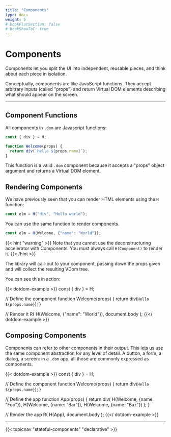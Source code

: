 ```yaml
---
title: "Components"
type: docs
weight: 5
# bookFlatSection: false
# bookShowToC: true
---
```


# Components

Components let you split the UI into independent, reusable pieces, and think about each piece in isolation.

Conceptually, components are like JavaScript functions. They accept arbitrary inputs (called "props") and return Virtual DOM elements describing what should appear on the screen.

---

## Component Functions

All components in `.dom` are Javascript functions:

```js
const { div } = H;

function Welcome(props) {
  return div(`Hello ${props.name}`);
}
```

This function is a valid `.dom` component because it accepts a "props" object argument and returns a Virtual DOM element.

## Rendering Components

We have previously seen that you can render HTML elements using the `H` function:

```js
const elm = H("div", "Hello world");
```

You can use the same function to render components. 

```js
const elm = H(Welcome, {"name": "World"});
```

{{< hint "warning" >}}
Note that you cannot use the deconstructuring accelerator with Components. You must always call `H(Component)` to render it.
{{< /hint >}}

The library will call-out to your component, passing down the props given and will collect the resulting VDom tree.

You can see this in action:

{{< dotdom-example >}}
const { div } = H;

// Define the component
function Welcome(props) {
  return div(`Hello ${props.name}`);
}

// Render it 
R(
  H(Welcome, {"name": "World"}), 
  document.body
);
{{</ dotdom-example >}}

## Composing Components

Components can refer to other components in their output. This lets us use the same component abstraction for any level of detail. A button, a form, a dialog, a screen: in a `.dom` app, all those are commonly expressed as components.

{{< dotdom-example >}}
const { div } = H;

// Define the component
function Welcome(props) {
  return div(`Hello ${props.name}`);
}

// Define the app
function App(props) {
  return div(
    H(Welcome, {name: "Foo"}),
    H(Welcome, {name: "Bar"}),
    H(Welcome, {name: "Baz"})
  );
}

// Render the app
R(
  H(App),
  document.body
);
{{</ dotdom-example >}}



---

{{< topicnav "stateful-components" "declarative" >}}

